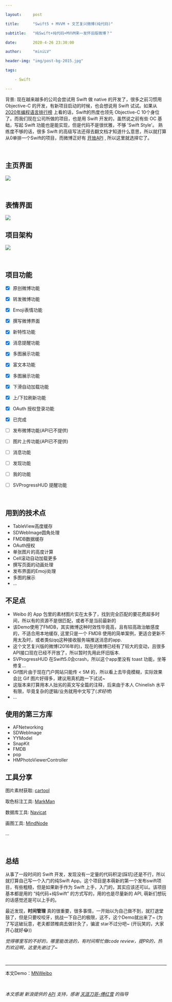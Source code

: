 ```yaml
---

layout:     post

title:      "Swift5 + MVVM + 文艺复兴微博(纯代码)"

subtitle:   "纯Swift+纯代码+MVVM来一发怀旧版微博？"

date:       2020-4-26 23:30:00

author:     "miniLV"

header-img: "img/post-bg-2015.jpg"

tags:

​    - Swift

---
```






背景: 现在越来越多的公司会尝试用 Swift 做 native 的开发了，很多之前习惯用 Objective-C 的开发，有新项目启动的时候，也会想说用 Swift 试试。如果从 [2020年编程语言排行榜](https://hellogithub.com/report/tiobe/) 上看的话，Swift的热度也领先 Objective-C 10个身位了。而我们现在公司所做的项目，也是用 Swift 开发的，虽然说之前有些 OC 基础，写起 Swift 功能也是能实现，但是代码不是很优雅，不够 'Swift Style'。 熟练度不够的话，很多 Swift 的高级写法还得去翻文档才知道什么意思，所以就打算从0单排一个Swift的项目，而微博正好有 [开放API](https://open.weibo.com/) , 所以这里就选择它了。


<br>


## 主页界面

![](https://github.com/miniLV/github_images_miniLV/blob/master/juejin/171bb13d7c6e6265?raw=true)



<br>

## 表情界面
![](https://github.com/miniLV/github_images_miniLV/blob/master/juejin/171bb1441ef0b8bf?raw=true)
<br>



## 项目架构

![](https://github.com/miniLV/github_images_miniLV/blob/master/juejin/171b713959fc32de?raw=true)



<br>



## 项目功能


- [x] 原创微博功能
- [x] 转发微博功能
- [x] Emoji表情功能
- [x] 撰写微博界面
- [x] 新特性功能
- [x] 消息提醒功能
- [x] 多图展示功能
- [x] 富文本功能
- [x] 多图展示功能
- [x] 下滑自动加载功能
- [x] 上/下拉刷新功能
- [x] OAuth 授权登录功能
- [x] 已完成
- [ ] 发布微博功能(API已不提供)
- [ ] 图片上传功能(API已不提供)
- [ ] 消息功能
- [ ] 发现功能
- [ ] 我的功能
- [ ]  SVProgressHUD 提醒功能



<br>

## 用到的技术点

- TableView高度缓存
- SDWebImage圆角处理
- FMDB数据缓存
- OAuth授权
- 单张图片的高度计算
- Cell滚动自动加载更多
- 撰写页面的动画处理
- 发布界面的Emoji处理
- 多图的展示
- ...



## 不足点

- Weibo 的 App 包里的素材图片实在太多了，找到完全匹配的要花费超多时间，所以有的资源不是很匹配，或者不是当前最新的
- 该Demo使用了FMDB，其实微博这种时效性毕竟高，且有较高政治敏感度的，不适合用本地缓存, 这里只是一个 FMDB 使用的简单案例，更适合更新不用太及时，或者类似qq这种接收服务端推送消息的app.
- 这个文艺复兴版的微博(2016年的)，现在的微博已经有了较大的变动，且很多API接口现在已经不开放了，所以暂时先用此怀旧版本.
- SVProgressHUD 在Swift5.0会crash，所以这个app里没有 toast 功能，坐等修复...
- Gif图片由于现在门户网站只能传 < 5M 的，所以看上去毕竟模糊，实际效果会比 Gif 图片好得多，建议用真机跑一下试试~
- 这版本来打算用本人拙劣的英文写全篇的注释，后来由于本人 Chinelish 水平有限，毕竟复杂的逻辑/业务就用中文写了(*求轻喷*)
- ...



## 使用的第三方库

- AFNetworking
- SDWebImage
- YYModel
- SnapKit
- FMDB
- pop
- HMPhotoViewerController



## 工具分享

图片素材获取: [cartool](https://github.com/steventroughtonsmith/cartool)

取色标注工具: [MarkMan](http://www.getmarkman.com/)

数据库工具: [Navicat](https://www.navicat.com.cn/)

画图工具: [MindNode](https://mindnode.com/)

...



<br>

## 总结

从事了一段时间的 Swift 开发，发现没有一定量的代码积淀(踩坑)还是不行，所以就打算自己写一个入门的纯Swift App。这个项目是本萌新的第一个发布swift项目，有些粗糙，但是如果新手作为 Swift 上手，入门的，其实应该还可以。该项目基本都是用的 “纯代码+纯Swift” 的方式写的，用的也是尽量新的 API, 萌新们想玩的话感觉还是可以上手的。



最近发现，**时间管理** 真的很重要，很多事情，一开始以为自己做不到，就打退堂鼓了，但是只要咬咬牙，挑战一下自己的极限，这不，这个Demo就出来了~ (为了写这破玩意，老夫都颈椎病去做针灸了，骗波 star不过分吧~ (开玩笑的，大家开心就好😂))


*觉得哪里写的不好的，哪里能改进的，有时间帮忙做code review，提PR的，热烈欢迎啊，这里先谢过了~*

<br>

---

本文Demo：[MNWeibo](https://github.com/miniLV/MNWeibo)



<br>



*本文感谢 新浪提供的 [API](https://open.weibo.com/) 支持，感谢 [天涯刀哥-傅红雪](https://github.com/liufan321) 的指导*
